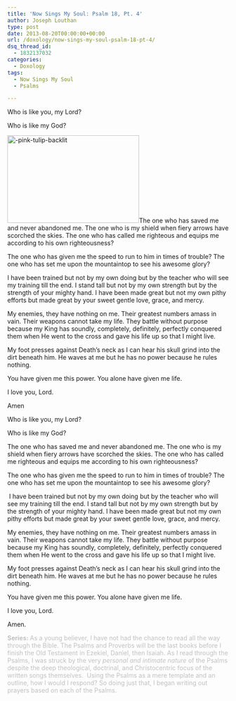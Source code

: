 ```yaml
---
title: 'Now Sings My Soul: Psalm 18, Pt. 4'
author: Joseph Louthan
type: post
date: 2013-08-20T00:00:00+00:00
url: /doxology/now-sings-my-soul-psalm-18-pt-4/
dsq_thread_id:
  - 1832137032
categories:
  - Doxology
tags:
  - Now Sings My Soul
  - Psalms

---
```

Who is like you, my Lord?

Who is like my God?

<img class="alignright size-thumbnail wp-image-2160" alt="-pink-tulip-backlit" src="https://i0.wp.com/theologic.us/wp-content/uploads/2013/08/pink-tulip-backlit.png?resize=300%2C199" width="300" height="199" srcset="https://i0.wp.com/theologic.us/wp-content/uploads/2013/08/pink-tulip-backlit.png?resize=300%2C199 300w, https://i0.wp.com/theologic.us/wp-content/uploads/2013/08/pink-tulip-backlit.png?w=400 400w" sizes="(max-width: 300px) 100vw, 300px" data-recalc-dims="1" />The one who has saved me and never abandoned me. The one who is my shield when fiery arrows have scorched the skies. The one who has called me righteous and equips me according to his own righteousness?

The one who has given me the speed to run to him in times of trouble? The one who has set me upon the mountaintop to see his awesome glory?

I have been trained but not by my own doing but by the teacher who will see my training till the end. I stand tall but not by my own strength but by the strength of your mighty hand. I have been made great but not my own pithy efforts but made great by your sweet gentle love, grace, and mercy.

My enemies, they have nothing on me. Their greatest numbers amass in vain. Their weapons cannot take my life. They battle without purpose because my King has soundly, completely, definitely, perfectly conquered them when He went to the cross and gave his life up so that I might live.

My foot presses against Death’s neck as I can hear his skull grind into the dirt beneath him. He waves at me but he has no power because he rules nothing.

You have given me this power. You alone have given me life.

I love you, Lord.

Amen

<p class="MsoNormal">
  Who is like you, my Lord?
</p>

<p class="MsoNormal">
  Who is like my God?
</p>

<p class="MsoNormal">
  The one who has saved me and never abandoned me. The one who is my shield when fiery arrows have scorched the skies. The one who has called me righteous and equips me according to his own righteousness?
</p>

<p class="MsoNormal">
  The one who has given me the speed to run to him in times of trouble? The one who has set me upon the mountaintop to see his awesome glory?
</p>

<p class="MsoNormal">
   I have been trained but not by my own doing but by the teacher who will see my training till the end. I stand tall but not by my own strength but by the strength of your mighty hand. I have been made great but not my own pithy efforts but made great by your sweet gentle love, grace, and mercy.
</p>

<p class="MsoNormal">
  My enemies, they have nothing on me. Their greatest numbers amass in vain. Their weapons cannot take my life. They battle without purpose because my King has soundly, completely, definitely, perfectly conquered them when He went to the cross and gave his life up so that I might live.
</p>

<p class="MsoNormal">
  My foot presses against Death’s neck as I can hear his skull grind into the dirt beneath him. He waves at me but he has no power because he rules nothing.
</p>

<p class="MsoNormal">
  You have given me this power. You alone have given me life.
</p>

<p class="MsoNormal">
  I love you, Lord.
</p>

<p class="MsoNormal">
  Amen.
</p>

<span style="color: #c0c0c0;"><strong>Series: </strong>As a young believer, I have not had the chance to read all the way through the Bible. The Psalms and Proverbs will be the last books before I finish the Old Testament in Ezekiel, Daniel, then Isaiah. As I read through the Psalms, I was struck by the very <em>personal and intimate nature</em> of the Psalms despite the deep theological, doctrinal, and Christocentric focus of the written songs themselves.  Using the Psalms as a mere template and an outline, how I would I respond? So doing just that, I began writing out prayers based on each of the Psalms.</span>